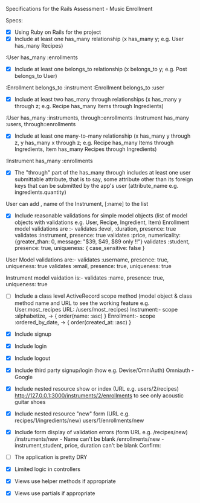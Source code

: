 
Specifications for the Rails Assessment - Music Enrollment

Specs:
- [x] Using Ruby on Rails for the project
- [x] Include at least one has_many relationship (x has_many y; e.g. User has_many Recipes)

 :User has_many :enrollments

- [x] Include at least one belongs_to relationship (x belongs_to y; e.g. Post belongs_to User)

 :Enrollment belongs_to :instrument
 :Enrollment belongs_to :user

- [x] Include at least two has_many through relationships (x has_many y through z; e.g. Recipe has_many Items through Ingredients)

 :User has_many  :instruments, through::enrollments
 :Instrument has_many :users, through::enrollments

- [x] Include at least one many-to-many relationship (x has_many y through z, y has_many x through z; e.g. Recipe has_many Items through Ingredients, Item has_many Recipes through Ingredients)

:Instrument has_many :enrollments

- [x] The "through" part of the has_many through includes at least one user submittable attribute, that is to say, some attribute other than its foreign keys that can be submitted by the app's user (attribute_name e.g. ingredients.quantity)

User can add , name of the Instrument, [:name] to the list

- [x] Include reasonable validations for simple model objects (list of model objects with validations e.g. User, Recipe, Ingredient, Item)
Enrollment model validations are :-
validates :level, :duration, presence: true
validates :instrument, presence: true
validates :price, numericality: {greater_than: 0, message: "$39, $49, $89 only !!"}
validates :student, presence: true, uniqueness: { case_sensitive: false }

User Model validations are:-
validates :username, presence: true, uniqueness: true
validates :email, presence: true, uniqueness: true

Instrument model vaidation is:-
validates :name, presence: true, uniqueness: true


- [ ] Include a class level ActiveRecord scope method (model object & class method name and URL to see the working feature e.g. User.most_recipes URL: /users/most_recipes)
Instrument:- scope :alphabetize, -> { order(name: :asc) }
Enrollment:- scope :ordered_by_date, -> { order(created_at: :asc) }


- [x] Include signup
- [x] Include login
- [x] Include logout
- [x] Include third party signup/login (how e.g. Devise/OmniAuth)
Omniauth - Google

- [x] Include nested resource show or index (URL e.g. users/2/recipes)
    http://127.0.0.1:3000/instruments/2/enrollments to see only acoustic guitar shoes

- [x] Include nested resource "new" form (URL e.g. recipes/1/ingredients/new)
users/1/enrollments/new
- [x] Include form display of validation errors (form URL e.g. /recipes/new)
/instruments/new  - Name can't be blank
/enrollments/new - instrument,student, price, duration can't be blank
Confirm:
- [ ] The application is pretty DRY
- [x] Limited logic in controllers
- [x] Views use helper methods if appropriate
- [x] Views use partials if appropriate